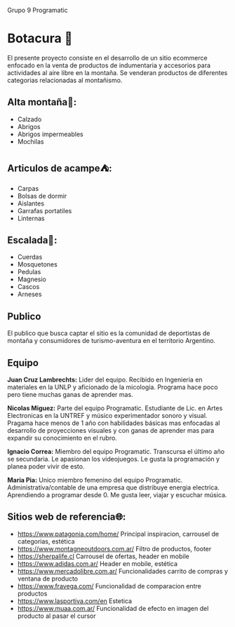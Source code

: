 Grupo 9 Programatic

# Botacura :mount_fuji:

El presente proyecto consiste en el desarrollo de un sitio ecommerce enfocado en la venta de productos de indumentaria y accesorios para actividades al aire libre en la montaña.
Se venderan productos de diferentes categorias relacionadas al montañismo.

## Alta montaña:mount_fuji::
- Calzado
- Abrigos
- Abrigos impermeables
- Mochilas

## Articulos de acampe:tent::
- Carpas
- Bolsas de dormir
- Aislantes
- Garrafas portatiles
- Linternas

## Escalada:sunrise_over_mountains::
- Cuerdas
- Mosquetones
- Pedulas
- Magnesio
- Cascos
- Arneses

## Publico

El publico que busca captar el sitio es la comunidad de deportistas de montaña y consumidores de turismo-aventura en el territorio Argentino.

## Equipo

**Juan Cruz Lambrechts:** Lider del equipo. Recibido en Ingenieria en materiales en la UNLP y aficionado de la micologia. Programa hace poco pero tiene muchas ganas de aprender mas.

**Nicolas Miguez:** Parte del equipo Programatic. Estudiante de Lic. en Artes Electronicas en la UNTREF y músico experimentador sonoro y visual. Pragama hace menos de 1 año con habilidades básicas mas enfocadas al desarrollo de proyecciones visuales y con ganas de aprender mas para expandir su conocimiento en el rubro.

**Ignacio Correa:** Miembro del equipo Programatic. Transcursa el último año se secundaria. Le apasionan los videojuegos. Le gusta la programación y planea poder vivir de esto.

**Maria Pia:** Unico miembro femenino del equipo Programatic. Administrativa/contable de una empresa que distribuye energia electrica. Aprendiendo a programar desde 0. Me gusta leer, viajar y escuchar música. 

## Sitios web de referencia:globe_with_meridians::
- https://www.patagonia.com/home/ Principal inspiracion, carrousel de categorias, estética
- https://www.montagneoutdoors.com.ar/ Filtro de productos, footer
- https://sherpalife.cl Carrousel de ofertas, header en mobile
- https://www.adidas.com.ar/ Header en mobile, estética
- https://www.mercadolibre.com.ar/ Funcionalidades carrito de compras y ventana de producto
- https://www.fravega.com/ Funcionalidad de comparacion entre productos
- https://www.lasportiva.com/en Estetica
- https://www.muaa.com.ar/ Funcionalidad de efecto en imagen del producto al pasar el cursor
